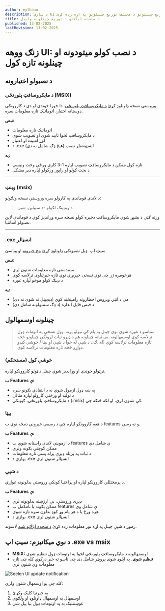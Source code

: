 ```yaml
---
author: eythann
description: د ښاري UI لپاره د شته توزیع چینلونو د مختلف توزیع چینلونو په اړه زده کړئ
title: د متحده ایالاتو د توزیع چینلونه وليدل
published: 13-02-2025
lastRevision: 13-02-2025
---
```


# زنګ ووهه UI: د نصب کولو میتودونه او چینلونه تازه کول

## د نصبولو اختیارونه

### د مایکروسافټ پلورنځی (MSIX)

وروستی نسخه ډاونلوډ کړئ [د مایکروسافټ پلورنځی](https://www.microsoft.com/store).
دا خورا خوندي او دی د کاروونکي دوستانه اختیار، اتوماتیک تازه معلومات سره.

**نبض:**

- اتوماتیک تازه معلومات
- د مایکروسافټ لخوا تایید شوی او تصویب شوی
- لوړ امنیت او اعتبار
- د .exe انسټیشنلر نصب (هیڅ ډګ شامل نه دی)

**په:**

- تازه کول ممکن د مایکروسافټ تصویب لپاره 1-3 کاري ورځې وخت ونیسي
- د بحث کولو او راپور ورکولو لپاره ډیر مشکل

---

### وینټ (msix)

د لاندې قوماندې په کارولو سره وروستي نسخه ولګولو:

> د وینټینګ لګولو -د سپیلین. شین

ورته ګټې د بشپړ شوي مایکروسافټ ذخیره کولو نسخه سره وړاندیز کوي د قوماندې لاین
نصبولو اسانتیا.

---

### .exe انسټالر

سیټ اپ. ډیل نصبونکی ډاونلوډ کړئ
[مخ خپرونه](https://github.com/eythaann/Seelen-UI/releases) او وباسئ.

**نبض:**

- سمدستي تازه معلومات شتون لري
- هرڅومره ژر چې نوي نسخې خپریږي نوي تازه خبرتیاوې ترلاسه کوي
- د ډیبګ کولو موخو لپاره غوره

**په:**

- می د انټي ویروس اخطارونه رامینځته کوي (ډیجیټل نه شوی نه دی)
- د فېس فایل اندازه (د ډګ سمبولونه شامل دي)

## چینلونه اوسمهالول

> ستاسو د غوره شوي نوي چینل په پام کې نیولو پرته، ټول نسخې په اتومات ډول ترلاسه
> کوي اوسمهالونه. بې ثباته چینلونه هم د ډیرو ثبات لرونکي چینلونو څخه تازه
> معلومات ترلاسه کوي (ای.ګ.، د شپې له خوا د شپې او بیټا / خوشې کیدو دواړو څخه
> تازه معلومات ترلاسه کوي.

### خوشې کول (مستحکم)

ترټولو خوندي او وړاندیز شوي چینل د ټولو کاروونکو لپاره.

**ب Features ې:**

- په ښه ډول ازمول شوي نه د انتقادي بګونو سره
- د تولید او ورځني کارولو لپاره مثالی
- د مایکروسافټ پلورنځي، ګټونکي (.msix) کې شتون لري، او لکه څنګه چې.

### بیټا

د هغه کاروونکو لپاره چې د رسمي خپرونې دمخه نوي ب features و ته رسي.

**ب Features ې:**

- د ازموینې لاندې راستانه شوي ب features ې شامل دي
- ممکن کوچني بګونه ولري
- د ثبات په پرتله ډیرې پرله پسې تازه معلومات
- یوازې د .exe انسټالر شتون لري

### د شپې

د پرمختللي کاروونکو لپاره او پراختیا کونکي وروستي بدلونونه غواړي.

**ب Features ې:**

- ډیری وروستي، بې ارزښته بدلونونه لري
- ممکن بګونه یا نامکمل ب features ې شامل وي
- هره ورځ یا د هر پام وړ کوډ بدلون سره تازه شوی
- یوازې د .exe انسټالر شتون لري

زموږ د شپې چینل په اړه نور معلومات زده کړئ
[د متحده ایالاتو شپه](https://seelen.io/blog/nightly) لاسوند.

## د نوي میکانیزم: سیټ اپ .exe vs msix

- **MSiX:** اوسمهالونه د مایکروسافټ پلورنځي لخوا په اوتومات ډول تنظیم شوي
- **تنظیم شوی.** په اپلوډ شوی پروپټر شامل دی چې تاسو ته خبر درکوي کله چې تازه
  معلومات وي شتون لري

![Seelen UI update notification](https://github.com/Seelen-Inc/slu-blog/blob/master/blog/seelen-ui-distribution-channels/image.png?raw=true)

کله چې یو اوسمهال شتون ولري:

1. په خبرتیا کلیک وکړئ
2. اوسمهال به اوسمهال ډاونلوډ او ولګوي
3. غوښتنلیک به په اوتومات ډول بیا پیل شي

